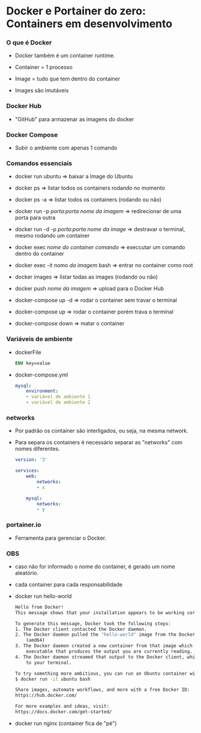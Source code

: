 # Docker e Portainer do zero: Containers em desenvolvimento

### O que é Docker

* Docker também é um container runtime.

* Container = 1 processo
* Image = tudo que tem dentro do container
* Images são imutáveis

### Docker Hub

* "GitHub" para armazenar as imagens do docker

### Docker Compose

* Subir o ambiente com apenas 1 comando

### Comandos essenciais

* docker run ubuntu => baixar a Image do Ubuntu

* docker ps => listar todos os containers rodando no momento
* docker ps -a => listar todos os containers (rodando ou não)

* docker run -p _porta:porta_ _nome da imagem_ => redirecionar de uma porta para outra
* docker run -d -p _porta:porta_ _nome da image_ => destravar o terminal, mesmo rodando um container

* docker exec _nome do container_ _comando_ => execcutar um comando dentro do container
* docker exec -it _nomo da imagem_ bash => entrar no container como root

* docker images => listar todas as images (rodando ou não)

* docker push _nome da imagem_ => upload para o Docker Hub

* docker-compose up -d => rodar o container sem travar o terminal
* docker-compose up => rodar o container porém trava o terminal

* docker-compose down => matar o container

### Variáveis de ambiente

* dockerFile
    ```dockerFile
    ENV key=value
    ```

* docker-compose.yml
    ```yml
    mysql:
        environment:
        - variável de ambiente 1
        - variável de ambiente 2
    ```

### networks

* Por padrão os container são interligados, ou seja, na mesma network.

* Para separa os containers é necessário separar as "networks" com nomes diferentes.
    ```yml
    version: '3'

    services: 
        web:
            networks: 
            - x

        mysql:
            networks: 
            - y
    ```

### portainer.io

* Ferramenta para gerenciar o Docker.

### OBS

* caso não for informado o nome do container, é gerado um nome aleatório.

* cada container para cada responsabilidade

* docker run hello-world
    ```bash
    Hello from Docker!
    This message shows that your installation appears to be working correctly.    

    To generate this message, Docker took the following steps:
    1. The Docker client contacted the Docker daemon.
    2. The Docker daemon pulled the "hello-world" image from the Docker Hub.     
        (amd64)
    3. The Docker daemon created a new container from that image which runs the  
        executable that produces the output you are currently reading.
    4. The Docker daemon streamed that output to the Docker client, which sent it
        to your terminal.

    To try something more ambitious, you can run an Ubuntu container with:        
    $ docker run -it ubuntu bash

    Share images, automate workflows, and more with a free Docker ID:
    https://hub.docker.com/

    For more examples and ideas, visit:
    https://docs.docker.com/get-started/
    ```

* docker run nginx (container fica de "pé")